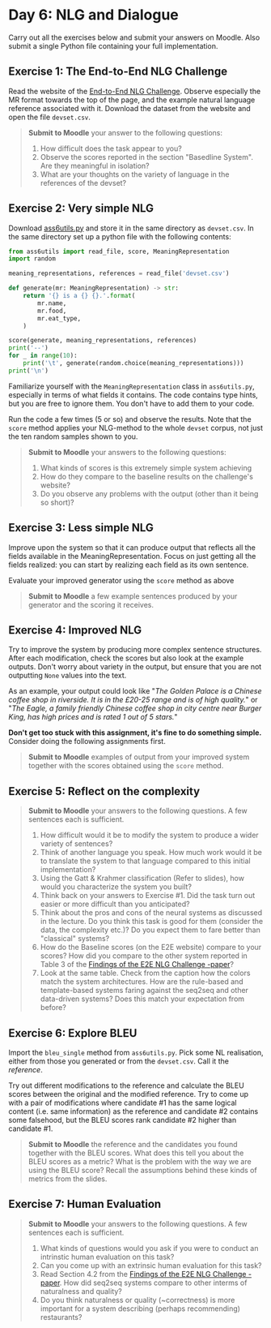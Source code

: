 # Day 6: NLG and Dialogue

Carry out all the exercises below and submit your answers on Moodle. Also submit a single Python file containing your full implementation.

## Exercise 1: The End-to-End NLG Challenge

Read the website of the [End-to-End NLG Challenge](http://www.macs.hw.ac.uk/InteractionLab/E2E/). Observe especially the MR format towards the top of the page, and the example natural language reference associated with it. Download the dataset from the website and open the file `devset.csv`.

> **Submit to Moodle** your answer to the following questions:
> 1. How difficult does the task appear to you?
> 2. Observe the scores reported in the section "Basedline System". Are they meaningful in isolation?
> 3. What are your thoughts on the variety of language in the references of the devset?

## Exercise 2: Very simple NLG

Download [ass6utils.py](/ass6utils.py) and store it in the same directory as `devset.csv`. In the same directory set up a python file with the following contents:

```python
from ass6utils import read_file, score, MeaningRepresentation
import random

meaning_representations, references = read_file('devset.csv')

def generate(mr: MeaningRepresentation) -> str:
    return '{} is a {} {}.'.format(
        mr.name,
        mr.food,
        mr.eat_type,
    )

score(generate, meaning_representations, references)
print('--')
for _ in range(10):
    print('\t', generate(random.choice(meaning_representations)))
print('\n')
```

Familiarize yourself with the `MeaningRepresentation` class in `ass6utils.py`, especially in terms of what fields it contains. The code contains type hints, but you are free to ignore them. You don't have to add them to your code.

Run the code a few times (5 or so) and observe the results. Note that the `score` method applies your NLG-method to the whole `devset` corpus, not just the ten random samples shown to you.

> **Submit to Moodle** your answers to the following questions:
> 1. What kinds of scores is this extremely simple system achieving
> 2. How do they compare to the baseline results on the challenge's website?
> 3. Do you observe any problems with the output (other than it being so short)?

## Exercise 3: Less simple NLG

Improve upon the system so that it can produce output that reflects all the fields available in the MeaningRepresentation. Focus on just getting all the fields realized: you can start by realizing each field as its own sentence.

Evaluate your improved generator using the `score` method as above
> **Submit to Moodle** a few example sentences produced by your generator and the scoring it receives.

## Exercise 4: Improved NLG

Try to improve the system by producing more complex sentence structures. After each modification, check the scores but also look at the example outputs. Don't worry about variety in the output, but ensure that you are not outputting `None` values into the text.

As an example, your output could look like "*The Golden Palace is a Chinese coffee shop in riverside. It is in the £20-25 range and is of high quality.*" or "*The Eagle, a family friendly Chinese coffee shop in city centre near Burger King, has high prices and is rated 1 out of 5 stars.*"

**Don't get too stuck with this assignment, it's fine to do something simple.** Consider doing the following assignments first.

> **Submit to Moodle** examples of output from your improved system together with the scores obtained using the `score` method.

## Exercise 5: Reflect on the complexity

>**Submit to Moodle** your answers to the following questions. A few sentences each is sufficient.
> 1. How difficult would it be to modify the system to produce a wider variety of sentences?
> 2. Think of another language you speak. How much work would it be to translate the system to that language compared to this initial implementation?
> 3. Using the Gatt & Krahmer classification (Refer to slides), how would you characterize the system you built?
> 4. Think back on your answers to Exercise #1. Did the task turn out easier or more difficult than you anticipated?
> 5. Think about the pros and cons of the neural systems as discussed in the lecture. Do you think this task is good for them (consider the data, the complexity etc.)? Do you expect them to fare better than "classical" systems?
> 6. How do the Baseline scores (on the E2E website) compare to your scores? How did you compare to the other system reported in Table 3 of the [Findings of the E2E NLG Challenge -paper](https://arxiv.org/pdf/1810.01170.pdf)?
> 7. Look at the same table. Check from the caption how the colors match the system architectures. How are the rule-based and template-based systems faring against the seq2seq and other data-driven systems? Does this match your expectation from before?


## Exercise 6: Explore BLEU

Import the `bleu_single` method from `ass6utils.py`. Pick some NL realisation, either from those you generated or from the `devset.csv`. Call it the *reference*.

Try out different modifications to the reference and calculate the BLEU scores between the original and the modified reference. Try to come up with a pair of modifications where candidate #1 has the same logical content (i.e. same information) as the reference and candidate #2 contains some falsehood, but the BLEU scores rank candidate #2 higher than candidate #1.

>**Submit to Moodle** the reference and the candidates you found together with the BLEU scores. What does this tell you about the BLEU scores as a metric? What is the problem with the way we are using the BLEU score? Recall the assumptions behind these kinds of metrics from the slides.

## Exercise 7: Human Evaluation

>**Submit to Moodle** your answers to the following questions. A few sentences each is sufficient.
> 1. What kinds of questions would you ask if you were to conduct an intrinstic human evaluation on this task?
> 2. Can you come up with an extrinsic human evaluation for this task?
> 3. Read Section 4.2 from the [Findings of the E2E NLG Challenge -paper](https://arxiv.org/pdf/1810.01170.pdf). How did seq2seq systems compare to other interms of naturalness and quality?
> 4. Do you think naturalness or quality (~correctness) is more important for a system describing (perhaps recommending) restaurants?
